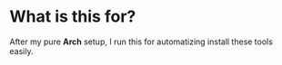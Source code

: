 # What is this for?

After my pure **Arch** setup, I run this for automatizing install these tools easily.

